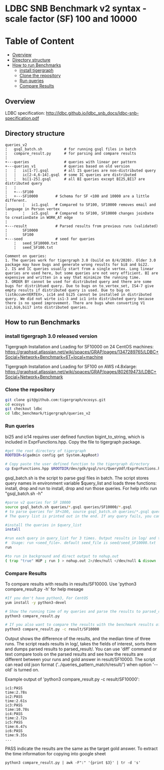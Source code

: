 # LDBC SNB Benchmark v2 syntax - scale factor (SF) 100 and 10000
# Table of Content
- [Overview](#overview)
- [Directory structure](#directory-structure)
- [How to run Benchmarks](#how-to-run-benchmarks)
  * [install tigergraph](#install-tigergraph)
  * [Clone the repository](#clone-the-repository)
  * [Run queries](#run-queries)
  * [Compare Results](#compare-results)

## Overview
LDBC specification:
http://ldbc.github.io/ldbc_snb_docs/ldbc-snb-specification.pdf


## Directory structure 
```
queries_v2
¦   gsql_batch.sh          # for running gsql files in batch
¦   compare_result.py      # for parsing and compare results
¦
+---queries                # queries with linear per pattern
+---queries_v1             # queries based on old version
¦   ¦   is[1-7].gsql       # all IS queries are non-distributed query
¦   ¦   ic[2-4,6-14].gsql  # some IC queries are distributed
¦   ¦   bi[1-25].gsql      # all BI queries except BI25,BI17 are distributed query
¦   ¦
¦   +---SF100
¦   +---SF10000        # Schema for SF <100 and 10000 are a little different.
¦       ¦   ic1.gsql   # Compared to SF100, SF10000 removes email and language in Person vertex
¦       ¦   ic5.gsql   # Compared to SF100, SF10000 changes joinDate to creationDate in WORK_AT edge 
¦
+---result             # Parsed results from previous runs (validated)
¦       SF10000        
¦       SF100          
+---seed               # seed for queries
    ¦   seed_SF10000.txt 
    ¦   seed_SF100.txt

Comment on queries: 
1. The queries work for tigergraph 3.0 (build on 8/4/2020). Older 3.0 package may have bugs and generate wrong results for bi8 and bi22.
2. IS and IC queries usually start from a single vertex. Long linear queries are used here, but some queries are not very efficient. BI are expensive and written in a way that minimize the running time. 
3. ORDER BY cannot be used for distributed query and there are some bugs for distribtued query. Due to bugs on to_vertex_set, IS4-7 give empty results if distributed query is used. Due to bug on listAccum<VERTEX>, ic14 and bi25 cannot be installed in distributed query. We did not wirte is1-3 and ic1 into distributed query because there is no speed improvement. There are bugs when converting V1 is2,bi6,bi17 into distributed queries.
```

## How to run Benchmarks
### install tigergraph 3.0 released version 
Tigergraph Installation and Loading for SF10000 on 24 CentOS machines: 
https://graphsql.atlassian.net/wiki/spaces/GRAP/pages/1347289765/LDBC+Social+Network+Benchmark+6T+local+machine

Tigergraph Installation and Loading for SF100 on AWS r4.8xlarge: 
https://graphsql.atlassian.net/wiki/spaces/GRAP/pages/802619473/LDBC+Social+Network+Benchmark

### Clone the repository 
```bash
git clone git@github.com:tigergraph/ecosys.git
cd ecosys
git checkout ldbc
cd ldbc_benchmark/tigergraph/queries_v2
```

### Run queries
bi25 and ic14 requires user defined function bigint_to_string, which is included in ExprFunctions.hpp. Copy the file to tigergraph package.
```bash
#get the root directory of tigergraph
ROOTDIR=$(gadmin config get System.AppRoot)

# Copy paste the user defined function to the tigergraph directory
cp ExprFunctions.hpp $ROOTDIR/dev/gdk/gsql/src/QueryUdf/ExprFunctions.hpp
```

gsql_batch.sh is the script to parse gsql files in batch. The script stores query names in environment variable $query_list and loads three functions: install, drop and run to install, drop and run those queries. For help info: run "gsql_batch.sh -h"
```bash
#parse v2 queries for SF 10000
source gsql_batch.sh queries/*.gsql queries/SF10000/*.gsql
# to parse queries for SF<100, source gsql_batch.sh queries/*.gsql queries/SF100/*.gsql
# The query list is printed out in the end. If any query fails, you can remove the failed queries and reassign value to $query_list, for example, query_list=ic1,ic2,ic3

#install the queries in $query_list
install

#run each query in query_list for 3 times. Output results in log/ and time and error info in err/
#  Usage: run <seed_file>. default seed_file is seed/seed_SF10000.txt
run 

#to run in background and direct output to nohup.out 
( trap "true" HUP ; run ) > nohup.out 2>/dev/null </dev/null & disown
```

### Compare Results
To compare results with results in results/SF10000. Use 'python3 compare_result.py -h' for help mesage 
```bash
#If you don't have python3, For CentOS 
yum install -y python3-devel

# Show the running time of my queries and parse the results to parsed_result/.
python3 compare_result.py 

# If you also want to compare the results with the benchmark results of SF10000
python3 compare_result.py -c result/SF10000
```

Output shows the difference of the results, and the median time of three runs. The script reads results in log/, takes the fields of interest, sorts them and dumps parsed results to parsed_result/. You can use 'diff' command or text compare tools on the parsed results and see how the results are different between your runs and gold answer in result/SF10000. The script can read old json format ('../queries_pattern_match/result/') when option '--old' is turned on.

Example output of 'python3 compare_result.py -c result/SF10000':
```
ic1:PASS
time:2.78s
ic2:PASS
time:2.61s
ic3:PASS
time:10.78s
ic4:PASS
time:2.72s
ic5:PASS
time:6.47s
ic6:PASS
time:9.35s
...
```

PASS indicate the results are the same as the target gold answer. To extract the time information for copying into google sheet
```
python3 compare_result.py | awk -F":" '{print $3}' | tr -d 's'
```

